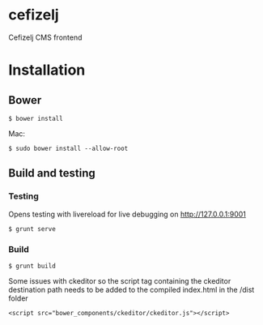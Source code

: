 cefizelj
========

Cefizelj CMS frontend


# Installation

## Bower

    $ bower install

Mac:

    $ sudo bower install --allow-root

## Build and testing


### Testing
Opens testing with livereload for live debugging on http://127.0.0.1:9001

    $ grunt serve

### Build
    $ grunt build

Some issues with ckeditor so the script tag containing the ckeditor destination path needs to be added to the compiled index.html in the /dist folder

    <script src="bower_components/ckeditor/ckeditor.js"></script>
